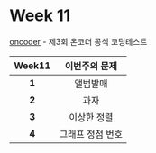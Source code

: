 # Week 11

[oncoder](https://www.oncoder.com/developer/practice/list) - 제3회 온코더 공식 코딩테스트

Week11 | 이번주의 문제
:---: | :--------:
**1** | 앨범발매
**2** | 과자
**3** | 이상한 정렬
**4** | 그래프 정점 번호
